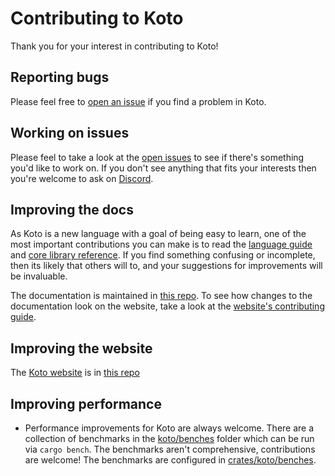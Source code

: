 # Contributing to Koto

Thank you for your interest in contributing to Koto!

## Reporting bugs

Please feel free to [open an issue](https://github.com/koto-lang/koto/issues/new) if you find a problem in Koto.

## Working on issues

Please feel to take a look at the [open issues](https://github.com/koto-lang/koto/issues/) to see if there's something you'd like to work on. If you don't see anything that fits your interests then you're welcome to ask on [Discord](https://discord.gg/JeV8RuK4CT).

## Improving the docs

As Koto is a new language with a goal of being easy to learn, one of the most important contributions you can make is to read the [language guide](https::/koto.dev/docs/next/language) and [core library reference](https::/koto.dev/docs/next/core_lib). If you find something confusing or incomplete, then its likely that others will to, and your suggestions for improvements will be invaluable.

The documentation is maintained in [this repo](./crates/cli/docs). To see how changes to the documentation look on the website, take a look at the [website's contributing guide](https://github.com/koto-lang/koto.dev/tree/main/CONTRIBUTING.md).

## Improving the website

The [Koto website](https::koto.dev) is in [this repo](https://github.com/koto-lang/koto.dev) 

## Improving performance

- Performance improvements for Koto are always welcome. There are a collection of benchmarks in the [koto/benches](./koto/benches/) folder which can be run via `cargo bench`. The benchmarks aren't comprehensive, contributions are welcome! The benchmarks are configured in [crates/koto/benches](./crates/koto/benches/koto_benchmark.rs).
